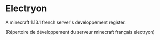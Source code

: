 # Electryon
A minecraft 1.13.1 french server's developpement register.

(Répertoire de développement du serveur minecraft français electryon)
